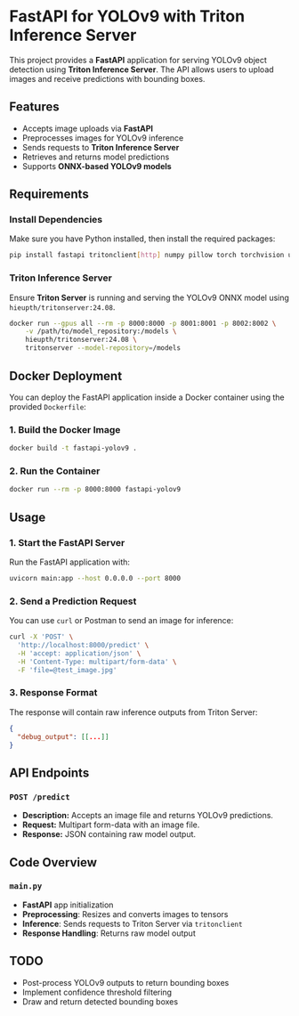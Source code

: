 # FastAPI for YOLOv9 with Triton Inference Server

This project provides a **FastAPI** application for serving YOLOv9 object detection using **Triton Inference Server**. The API allows users to upload images and receive predictions with bounding boxes.

## Features
- Accepts image uploads via **FastAPI**
- Preprocesses images for YOLOv9 inference
- Sends requests to **Triton Inference Server**
- Retrieves and returns model predictions
- Supports **ONNX-based YOLOv9 models**

## Requirements

### Install Dependencies
Make sure you have Python installed, then install the required packages:

```sh
pip install fastapi tritonclient[http] numpy pillow torch torchvision uvicorn python-multipart
```

### Triton Inference Server
Ensure **Triton Server** is running and serving the YOLOv9 ONNX model using `hieupth/tritonserver:24.08`.

```sh
docker run --gpus all --rm -p 8000:8000 -p 8001:8001 -p 8002:8002 \
    -v /path/to/model_repository:/models \
    hieupth/tritonserver:24.08 \
    tritonserver --model-repository=/models
```

## Docker Deployment
You can deploy the FastAPI application inside a Docker container using the provided `Dockerfile`:

### 1. Build the Docker Image
```sh
docker build -t fastapi-yolov9 .
```

### 2. Run the Container
```sh
docker run --rm -p 8000:8000 fastapi-yolov9
```

## Usage

### 1. Start the FastAPI Server
Run the FastAPI application with:

```sh
uvicorn main:app --host 0.0.0.0 --port 8000
```

### 2. Send a Prediction Request
You can use `curl` or Postman to send an image for inference:

```sh
curl -X 'POST' \
  'http://localhost:8000/predict' \
  -H 'accept: application/json' \
  -H 'Content-Type: multipart/form-data' \
  -F 'file=@test_image.jpg'
```

### 3. Response Format
The response will contain raw inference outputs from Triton Server:

```json
{
  "debug_output": [[...]]
}
```

## API Endpoints

### `POST /predict`
- **Description:** Accepts an image file and returns YOLOv9 predictions.
- **Request:** Multipart form-data with an image file.
- **Response:** JSON containing raw model output.

## Code Overview

### `main.py`
- **FastAPI** app initialization
- **Preprocessing**: Resizes and converts images to tensors
- **Inference**: Sends requests to Triton Server via `tritonclient`
- **Response Handling**: Returns raw model output

## TODO
- Post-process YOLOv9 outputs to return bounding boxes
- Implement confidence threshold filtering
- Draw and return detected bounding boxes


